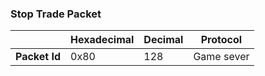 ### Stop Trade Packet

|               | Hexadecimal | Decimal | Protocol   |
| ------------- | ----------- | ------- | ---------- |
| **Packet Id** | 0x80        | 128     | Game sever |
